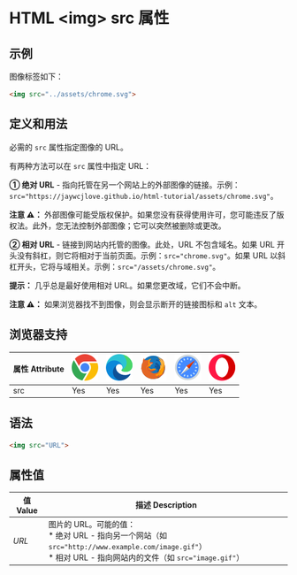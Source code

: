 HTML \<img> src 属性
===

## 示例

图像标签如下：

```html idoc:preview
<img src="../assets/chrome.svg">
```

## 定义和用法

必需的 `src` 属性指定图像的 URL。

有两种方法可以在 `src` 属性中指定 URL：

**① 绝对 URL** - 指向托管在另一个网站上的外部图像的链接。示例：`src="https://jaywcjlove.github.io/html-tutorial/assets/chrome.svg"`。

**注意 ⚠️：** 外部图像可能受版权保护。如果您没有获得使用许可，您可能违反了版权法。此外，您无法控制外部图像；它可以突然被删除或更改。

**② 相对 URL** - 链接到网站内托管的图像。此处，URL 不包含域名。如果 URL 开头没有斜杠，则它将相对于当前页面。示例：`src="chrome.svg"`。如果 URL 以斜杠开头，它将与域相关。示例：`src="/assets/chrome.svg"`。

**提示：** 几乎总是最好使用相对 URL。如果您更改域，它们不会中断。

**注意 ⚠️：** 如果浏览器找不到图像，则会显示断开的链接图标和 `alt` 文本。

## 浏览器支持

| 属性 Attribute | ![chrome][1] | ![edge][2] | ![firefox][3] | ![safari][4] | ![opera][5] |
| ------- | --- | --- | --- | --- | --- |
| src       | Yes | Yes | Yes | Yes | Yes |
<!--rehype:style=width: 100%; display: inline-table;-->

## 语法

```html
<img src="URL">
```

## 属性值

| 值 Value | 描述 Description |
| ----- | ----- |
| *URL* | 图片的 URL。可能的值：<br>* 绝对 URL - 指向另一个网站（如 `src="http://www.example.com/image.gif"`） <br>* 相对 URL - 指向网站内的文件（如 `src="image.gif"`） |
<!--rehype:style=width: 100%; display: inline-table;-->


[1]: ../assets/chrome.svg
[2]: ../assets/edge.svg
[3]: ../assets/firefox.svg
[4]: ../assets/safari.svg
[5]: ../assets/opera.svg